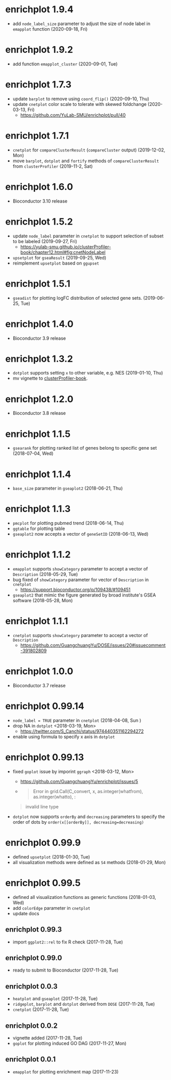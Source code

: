 # enrichplot 1.9.4

+ add `node_label_size` parameter to adjust the size of node label in `emapplot` function (2020-09-18, Fri)


# enrichplot 1.9.2

+ add function `emapplot_cluster` (2020-09-01, Tue)


# enrichplot 1.7.3

+ update `barplot` to remove using `coord_flip()` (2020-09-10, Thu)
+ update `cnetplot` color scale to tolerate with skewed foldchange (2020-03-13, Fri)
  - <https://github.com/YuLab-SMU/enrichplot/pull/40>

# enrichplot 1.7.1

+ `cnetplot` for `compareClusterResult` (`compareCluster` output) (2019-12-02, Mon)
+ move `barplot`, `dotplot` and `fortify` methods of `compareClusterResult` from `clusterProfiler` (2019-11-2, Sat)

# enrichplot 1.6.0

+ Bioconductor 3.10 release

# enrichplot 1.5.2

+ update `node_label` parameter in `cnetplot` to support selection of subset to be labeled (2019-09-27, Fri)
  - <https://yulab-smu.github.io/clusterProfiler-book/chapter12.html#fig:cnetNodeLabel>
+ `upsetplot` for `gseaResult` (2019-09-25, Wed)
+ reimplement `upsetplot` based on `ggupset` 

# enrichplot 1.5.1

+ `gseadist` for plotting logFC distribution of selected gene sets. (2019-06-25, Tue)

# enrichplot 1.4.0

+ Bioconductor 3.9 release

# enrichplot 1.3.2

+ `dotplot` supports setting `x` to other variable, e.g. NES (2019-01-10, Thu)
+ mv vignette to [clusterProfiler-book](https://yulab-smu.github.io/clusterProfiler-book/).

# enrichplot 1.2.0

+ Bioconductor 3.8 release

# enrichplot 1.1.5

+ `gsearank` for plotting ranked list of genes belong to specific gene set
  (2018-07-04, Wed)

# enrichplot 1.1.4

+ `base_size` parameter in `gseaplot2` (2018-06-21, Thu)

# enrichplot 1.1.3

+ `pmcplot` for plotting pubmed trend (2018-06-14, Thu)
+ `ggtable` for plotting table
+ `gseaplot2` now accepts a vector of `geneSetID` (2018-06-13, Wed)

# enrichplot 1.1.2

+ `emapplot` supports `showCategory` parameter to accept a vector of
`Description`  (2018-05-29, Tue)
+ bug fixed of `showCategory` parameter for vector of `Description` in
  `cnetplot`
  - <https://support.bioconductor.org/p/109438/#109451>
+ `gseaplot2` that mimic the figure generated by broad institute's GSEA software
  (2018-05-28, Mon)

# enrichplot 1.1.1

+ `cnetplot` supports `showCategory` parameter to accept a vector of
`Description`
  - <https://github.com/GuangchuangYu/DOSE/issues/20#issuecomment-391802809>

# enrichplot 1.0.0

+ Bioconductor 3.7 release

# enrichplot 0.99.14

+ `node_label = TRUE` parameter in `cnetplot` (2018-04-08, Sun
)
+ drop NA in `dotplot` <2018-03-19, Mon>
  - <https://twitter.com/S_Canchi/status/974440351162294272>
+ enable using formula to specify x axis in `dotplot`

# enrichplot 0.99.13

+ fixed `goplot` issue by imporint `ggraph` <2018-03-12, Mon>
  - <https://github.com/GuangchuangYu/enrichplot/issues/5>

  - >Error in grid.Call(C_convert, x, as.integer(whatfrom), as.integer(whatto),  :
  >invalid line type
+ `dotplot` now supports `orderBy` and `decreasing` parameters to specify the order of dots by `order(x[[orderBy]], decreasing=decreasing)`


# enrichplot 0.99.9

+ defined `upsetplot` (2018-01-30, Tue)
+ all visualization methods were defined as `S4` methods (2018-01-29, Mon)

# enrichplot 0.99.5

+ defined all visualization functions as generic functions (2018-01-03, Wed)
+ add `colorEdge` parameter in `cnetplot`
+ update docs

enrichplot 0.99.3
------------------------
 + import `ggplot2::rel` to fix R check (2017-11-28, Tue)

enrichplot 0.99.0
------------------------
 + ready to submit to Bioconductor (2017-11-28, Tue)

enrichplot 0.0.3
------------------------
 + `heatplot` and `gseaplot` (2017-11-28, Tue)
 + `ridgeplot`, `barplot` and `dotplot` derived from `DOSE` (2017-11-28, Tue)
 + `cnetplot` (2017-11-28, Tue)

enrichplot 0.0.2
------------------------
 + vignette added (2017-11-28, Tue)
 + `goplot` for plotting induced GO DAG (2017-11-27, Mon)

enrichplot 0.0.1
------------------------
 + `emapplot` for plotting enrichment map (2017-11-23)
